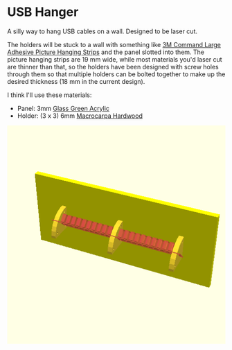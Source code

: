 # USB Hanger

A silly way to hang USB cables on a wall. Designed to be laser cut.

The holders will be stuck to a wall with something like [3M Command Large Adhesive Picture Hanging Strips](https://www.bunnings.com.au/command-large-white-adhesive-picture-hanging-strips-4-pack_p3950291) and the panel slotted into them. The picture hanging strips are 19 mm wide, while most materials you'd laser cut are thinner than that, so the holders have been designed with screw holes through them so that multiple holders can be bolted together to make up the desired thickness (18 mm in the current design).

I think I'll use these materials:

* Panel: 3mm [Glass Green Acrylic](https://www.ponoko.com/materials/glass-green-acrylic)
* Holder: (3 x 3) 6mm [Macrocarpa Hardwood](https://www.ponoko.com/materials/macrocarpa-hardwood)

![exports/UsbHanger-Assembly.png](exports/UsbHanger-Assembly.png)
